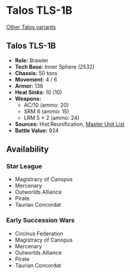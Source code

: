 # Talos TLS-1B

[Other Talos variants](../talos.md)

## Talos TLS-1B
- **Role:** Brawler
- **Tech Base:** Inner Sphere (2532)
- **Chassis:** 50 tons
- **Movement:** 4 / 6
- **Armor:** 136
- **Heat Sinks:** 10 (10)
- **Weapons:**
  - AC/10 (ammo: 20)
  - SRM 6 (ammo: 15)
  - LRM 5 × 2 (ammo: 24)
- **Sources:** Hist:Reunification, [Master Unit List](http://masterunitlist.info/Unit/Details/5175/talos-tls-1b)
- **Battle Value:** 924

## Availability

### Star League
- Magistracy of Canopus
- Mercenary
- Outworlds Alliance
- Pirate
- Taurian Concordat

### Early Succession Wars
- Circinus Federation
- Magistracy of Canopus
- Mercenary
- Outworlds Alliance
- Pirate
- Taurian Concordat

